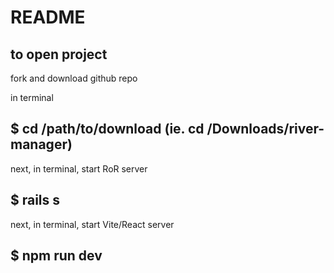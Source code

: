 # README
## to open project
fork and download github repo

in terminal
## $ cd /path/to/download (ie. cd /Downloads/river-manager)

next, in terminal, 
start RoR server
## $ rails s 

next, in terminal,
start Vite/React server
## $ npm run dev
